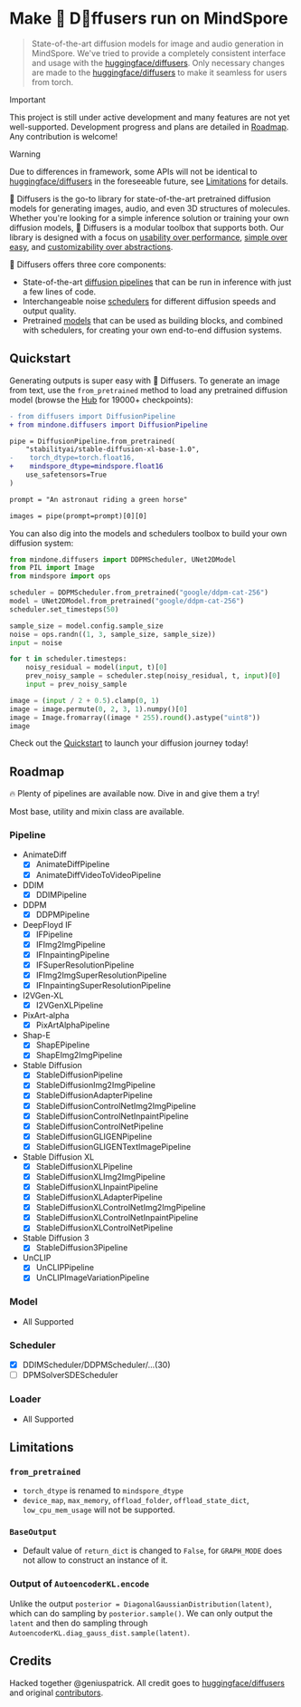 <!---
Copyright 2022 - The HuggingFace Team. All rights reserved.
Hacked together by / Copyright 2024 Genius Patrick @ MindSpore Team.

Licensed under the Apache License, Version 2.0 (the "License");
you may not use this file except in compliance with the License.
You may obtain a copy of the License at

    http://www.apache.org/licenses/LICENSE-2.0

Unless required by applicable law or agreed to in writing, software
distributed under the License is distributed on an "AS IS" BASIS,
WITHOUT WARRANTIES OR CONDITIONS OF ANY KIND, either express or implied.
See the License for the specific language governing permissions and
limitations under the License.
-->

# Make 🤗 D🧨ffusers run on MindSpore

> State-of-the-art diffusion models for image and audio generation in MindSpore.
> We've tried to provide a completely consistent interface and usage with the [huggingface/diffusers](https://github.com/huggingface/diffusers).
> Only necessary changes are made to the [huggingface/diffusers](https://github.com/huggingface/diffusers) to make it seamless for users from torch.

> [!IMPORTANT]
> This project is still under active development and many features are not yet well-supported.
> Development progress and plans are detailed in [Roadmap](#Roadmap).
> Any contribution is welcome!

> [!WARNING]
> Due to differences in framework, some APIs will not be identical to [huggingface/diffusers](https://github.com/huggingface/diffusers) in the foreseeable future, see [Limitations](#Limitations) for details.

🤗 Diffusers is the go-to library for state-of-the-art pretrained diffusion models for generating images, audio, and even 3D structures of molecules. Whether you're looking for a simple inference solution or training your own diffusion models, 🤗 Diffusers is a modular toolbox that supports both. Our library is designed with a focus on [usability over performance](https://huggingface.co/docs/diffusers/conceptual/philosophy#usability-over-performance), [simple over easy](https://huggingface.co/docs/diffusers/conceptual/philosophy#simple-over-easy), and [customizability over abstractions](https://huggingface.co/docs/diffusers/conceptual/philosophy#tweakable-contributorfriendly-over-abstraction).

🤗 Diffusers offers three core components:

- State-of-the-art [diffusion pipelines](https://huggingface.co/docs/diffusers/api/pipelines/overview) that can be run in inference with just a few lines of code.
- Interchangeable noise [schedulers](https://huggingface.co/docs/diffusers/api/schedulers/overview) for different diffusion speeds and output quality.
- Pretrained [models](https://huggingface.co/docs/diffusers/api/models/overview) that can be used as building blocks, and combined with schedulers, for creating your own end-to-end diffusion systems.

## Quickstart

Generating outputs is super easy with 🤗 Diffusers. To generate an image from text, use the `from_pretrained` method to load any pretrained diffusion model (browse the [Hub](https://huggingface.co/models?library=diffusers&sort=downloads) for 19000+ checkpoints):

```diff
- from diffusers import DiffusionPipeline
+ from mindone.diffusers import DiffusionPipeline

pipe = DiffusionPipeline.from_pretrained(
    "stabilityai/stable-diffusion-xl-base-1.0",
-    torch_dtype=torch.float16,
+    mindspore_dtype=mindspore.float16
    use_safetensors=True
)

prompt = "An astronaut riding a green horse"

images = pipe(prompt=prompt)[0][0]
```

You can also dig into the models and schedulers toolbox to build your own diffusion system:

```python
from mindone.diffusers import DDPMScheduler, UNet2DModel
from PIL import Image
from mindspore import ops

scheduler = DDPMScheduler.from_pretrained("google/ddpm-cat-256")
model = UNet2DModel.from_pretrained("google/ddpm-cat-256")
scheduler.set_timesteps(50)

sample_size = model.config.sample_size
noise = ops.randn((1, 3, sample_size, sample_size))
input = noise

for t in scheduler.timesteps:
    noisy_residual = model(input, t)[0]
    prev_noisy_sample = scheduler.step(noisy_residual, t, input)[0]
    input = prev_noisy_sample

image = (input / 2 + 0.5).clamp(0, 1)
image = image.permute(0, 2, 3, 1).numpy()[0]
image = Image.fromarray((image * 255).round().astype("uint8"))
image
```

Check out the [Quickstart](https://huggingface.co/docs/diffusers/quicktour) to launch your diffusion journey today!

## Roadmap

🔥 Plenty of pipelines are available now. Dive in and give them a try!

Most base, utility and mixin class are available.

### Pipeline
- AnimateDiff
  - [x] AnimateDiffPipeline
  - [x] AnimateDiffVideoToVideoPipeline
- DDIM
  - [x] DDIMPipeline
- DDPM
  - [x] DDPMPipeline
- DeepFloyd IF
  - [x] IFPipeline
  - [x] IFImg2ImgPipeline
  - [x] IFInpaintingPipeline
  - [x] IFSuperResolutionPipeline
  - [x] IFImg2ImgSuperResolutionPipeline
  - [x] IFInpaintingSuperResolutionPipeline
- I2VGen-XL
  - [x] I2VGenXLPipeline
- PixArt-alpha
  - [x] PixArtAlphaPipeline
- Shap-E
  - [x] ShapEPipeline
  - [x] ShapEImg2ImgPipeline
- Stable Diffusion
  - [x] StableDiffusionPipeline
  - [x] StableDiffusionImg2ImgPipeline
  - [x] StableDiffusionAdapterPipeline
  - [x] StableDiffusionControlNetImg2ImgPipeline
  - [x] StableDiffusionControlNetInpaintPipeline
  - [x] StableDiffusionControlNetPipeline
  - [x] StableDiffusionGLIGENPipeline
  - [x] StableDiffusionGLIGENTextImagePipeline
- Stable Diffusion XL
  - [x] StableDiffusionXLPipeline
  - [x] StableDiffusionXLImg2ImgPipeline
  - [x] StableDiffusionXLInpaintPipeline
  - [x] StableDiffusionXLAdapterPipeline
  - [x] StableDiffusionXLControlNetImg2ImgPipeline
  - [x] StableDiffusionXLControlNetInpaintPipeline
  - [x] StableDiffusionXLControlNetPipeline
- Stable Diffusion 3
  - [x] StableDiffusion3Pipeline
- UnCLIP
  - [x] UnCLIPPipeline
  - [x] UnCLIPImageVariationPipeline

### Model
- All Supported

### Scheduler
- [x] DDIMScheduler/DDPMScheduler/...(30)
- [ ] DPMSolverSDEScheduler

### Loader
- All Supported

## Limitations

### `from_pretrained`
- `torch_dtype` is renamed to `mindspore_dtype`
- `device_map`, `max_memory`, `offload_folder`, `offload_state_dict`, `low_cpu_mem_usage` will not be supported.

### `BaseOutput`

- Default value of `return_dict` is changed to `False`, for `GRAPH_MODE` does not allow to construct an instance of it.

### Output of `AutoencoderKL.encode`

Unlike the output `posterior = DiagonalGaussianDistribution(latent)`, which can do sampling by `posterior.sample()`.
We can only output the `latent` and then do sampling through `AutoencoderKL.diag_gauss_dist.sample(latent)`.


## Credits

Hacked together @geniuspatrick.
All credit goes to [huggingface/diffusers](https://github.com/huggingface/diffusers) and original [contributors](https://github.com/huggingface/diffusers#credits).
